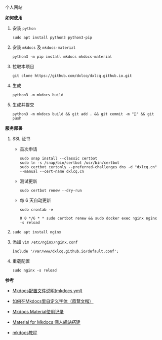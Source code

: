 个人网站

**如何使用**

1. 安装 `python`

    ```shell
    sudo apt install python3 python3-pip
    ```

2. 安装 `mkdocs` 及 `mkdocs-material`

    ```shell
    python3 -m pip install mkdocs mkdocs-material
    ```

3. 拉取本项目

    ```shell
    git clone https://github.com/dxlcq/dxlcq.github.io.git
    ```

4. 生成

    ```shell
    python3 -m mkdocs build
    ```

5. 生成并提交

    ```shell
    python3 -m mkdocs build && git add . && git commit -m "🥳" && git push
    ```

**服务部署**

1. SSL 证书

    * 首次申请

        ```shell
        sudo snap install --classic certbot
        sudo ln -s /snap/bin/certbot /usr/bin/certbot
        sudo certbot certonly --preferred-challenges dns -d "dxlcq.cn" --manual --cert-name dxlcq.cn
        ```

    * 测试更新

        ```shell
        sudo certbot renew --dry-run
        ```

    * 每 6 天自动更新

        ```shell
        sudo crontab -e
        ```

        ```shell
        0 0 */6 * * sudo certbot renew && sudo docker exec nginx nginx -s reload
        ```

2. `sudo apt install nginx`

3. 添加 `vim /etc/nginx/nginx.conf`

    ```
    include '/var/www/dxlcq.github.io/default.conf';
    ```

4. 重载配置

    ```shell
    sudo nginx -s reload
    ```


**参考**

* [Mkdocs配置文件说明(mkdocs.yml)](https://blog.csdn.net/m0_63203517/article/details/129765689)

* [如何在Mkdocs里自定义字体（霞鹜文楷）](https://blog.csdn.net/m0_63203517/article/details/131946304)

* [Mkdocs Material使用记录](https://shafish.cn/blog/mkdocs/)

* [Material for Mkdocs 個人網站搭建](https://herointene.github.io/tech/mkdocsbuild/)

* [mkdocs教程](https://wcowin.work/tag.html#mkdocs)
